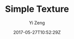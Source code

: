 ---
title: "Simple Texture"
github: https://github.com/yizeng/jekyll-theme-simple-texture
demo: https://yizeng.github.io/jekyll-theme-simple-texture/
author: Yi Zeng

ssg:
  - Jekyll
cms:
  - No Cms
date: 2017-05-27T10:52:29Z
github_branch: master
description: "A gem-based responsive simple texture styled Jekyll theme."
---